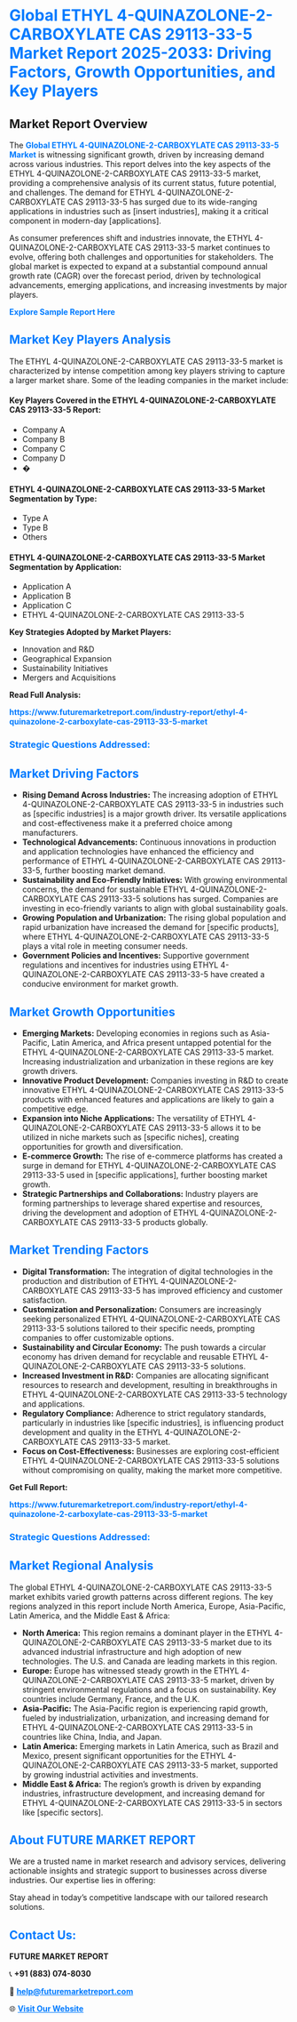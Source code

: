 <h1 style="color: #007BFF;">Global ETHYL 4-QUINAZOLONE-2-CARBOXYLATE CAS 29113-33-5 Market Report 2025-2033: Driving Factors, Growth Opportunities, and Key Players</h1>

<section id="overview">
<h2>Market Report Overview</h2>
<p>The <a href="https://www.futuremarketreport.com/industry-report/ethyl-4-quinazolone-2-carboxylate-cas-29113-33-5-market" style="color: #007BFF; text-decoration: none;"><strong>Global ETHYL 4-QUINAZOLONE-2-CARBOXYLATE CAS 29113-33-5 Market</strong></a> is witnessing significant growth, driven by increasing demand across various industries. This report delves into the key aspects of the ETHYL 4-QUINAZOLONE-2-CARBOXYLATE CAS 29113-33-5 market, providing a comprehensive analysis of its current status, future potential, and challenges. The demand for ETHYL 4-QUINAZOLONE-2-CARBOXYLATE CAS 29113-33-5 has surged due to its wide-ranging applications in industries such as [insert industries], making it a critical component in modern-day [applications].</p>
<p>As consumer preferences shift and industries innovate, the ETHYL 4-QUINAZOLONE-2-CARBOXYLATE CAS 29113-33-5 market continues to evolve, offering both challenges and opportunities for stakeholders. The global market is expected to expand at a substantial compound annual growth rate (CAGR) over the forecast period, driven by technological advancements, emerging applications, and increasing investments by major players.</p>
</section>

<section id="overview">
<p><a href="https://www.futuremarketreport.com/request-sample/reportId=111749" style="color: #007BFF; text-decoration: none;"><strong>Explore Sample Report Here</strong></a></p>
</section>

<section id="key-players">
<h2 style="color: #007BFF;">Market Key Players Analysis</h2>
<p>The ETHYL 4-QUINAZOLONE-2-CARBOXYLATE CAS 29113-33-5 market is characterized by intense competition among key players striving to capture a larger market share. Some of the leading companies in the market include:</p>
<h4>Key Players Covered in the ETHYL 4-QUINAZOLONE-2-CARBOXYLATE CAS 29113-33-5 Report:</h4>
<ul><li>Company A</li><li>Company B</li><li>Company C</li><li>Company D</li><li>�</li></ul>
<h4>ETHYL 4-QUINAZOLONE-2-CARBOXYLATE CAS 29113-33-5 Market Segmentation by Type:</h4>
<ul><li>Type A</li><li>Type B</li><li>Others</li></ul>

<h4>ETHYL 4-QUINAZOLONE-2-CARBOXYLATE CAS 29113-33-5 Market Segmentation by Application:</h4>
<ul><li>Application A</li><li>Application B</li><li>Application C</li><li>ETHYL 4-QUINAZOLONE-2-CARBOXYLATE CAS 29113-33-5</li></ul>
<p><strong>Key Strategies Adopted by Market Players:</strong></p>
<ul>
<li>Innovation and R&D</li>
<li>Geographical Expansion</li>
<li>Sustainability Initiatives</li>
<li>Mergers and Acquisitions</li>
</ul>
</section>

<section>
<p><strong>Read Full Analysis: </strong></p><a href="https://www.futuremarketreport.com/industry-report/ethyl-4-quinazolone-2-carboxylate-cas-29113-33-5-market" style="color: #007BFF; text-decoration: none;"><strong>https://www.futuremarketreport.com/industry-report/ethyl-4-quinazolone-2-carboxylate-cas-29113-33-5-market</strong></a>
<h3 style="color: #007BFF;">Strategic Questions Addressed:</h3>
</section>

<section id="driving-factors">
<h2 style="color: #007BFF;">Market Driving Factors</h2>
<ul>
<li><strong>Rising Demand Across Industries:</strong> The increasing adoption of ETHYL 4-QUINAZOLONE-2-CARBOXYLATE CAS 29113-33-5 in industries such as [specific industries] is a major growth driver. Its versatile applications and cost-effectiveness make it a preferred choice among manufacturers.</li>
<li><strong>Technological Advancements:</strong> Continuous innovations in production and application technologies have enhanced the efficiency and performance of ETHYL 4-QUINAZOLONE-2-CARBOXYLATE CAS 29113-33-5, further boosting market demand.</li>
<li><strong>Sustainability and Eco-Friendly Initiatives:</strong> With growing environmental concerns, the demand for sustainable ETHYL 4-QUINAZOLONE-2-CARBOXYLATE CAS 29113-33-5 solutions has surged. Companies are investing in eco-friendly variants to align with global sustainability goals.</li>
<li><strong>Growing Population and Urbanization:</strong> The rising global population and rapid urbanization have increased the demand for [specific products], where ETHYL 4-QUINAZOLONE-2-CARBOXYLATE CAS 29113-33-5 plays a vital role in meeting consumer needs.</li>
<li><strong>Government Policies and Incentives:</strong> Supportive government regulations and incentives for industries using ETHYL 4-QUINAZOLONE-2-CARBOXYLATE CAS 29113-33-5 have created a conducive environment for market growth.</li>
</ul>
</section>

<section id="growth-opportunities">
<h2 style="color: #007BFF;">Market Growth Opportunities</h2>
<ul>
<li><strong>Emerging Markets:</strong> Developing economies in regions such as Asia-Pacific, Latin America, and Africa present untapped potential for the ETHYL 4-QUINAZOLONE-2-CARBOXYLATE CAS 29113-33-5 market. Increasing industrialization and urbanization in these regions are key growth drivers.</li>
<li><strong>Innovative Product Development:</strong> Companies investing in R&D to create innovative ETHYL 4-QUINAZOLONE-2-CARBOXYLATE CAS 29113-33-5 products with enhanced features and applications are likely to gain a competitive edge.</li>
<li><strong>Expansion into Niche Applications:</strong> The versatility of ETHYL 4-QUINAZOLONE-2-CARBOXYLATE CAS 29113-33-5 allows it to be utilized in niche markets such as [specific niches], creating opportunities for growth and diversification.</li>
<li><strong>E-commerce Growth:</strong> The rise of e-commerce platforms has created a surge in demand for ETHYL 4-QUINAZOLONE-2-CARBOXYLATE CAS 29113-33-5 used in [specific applications], further boosting market growth.</li>
<li><strong>Strategic Partnerships and Collaborations:</strong> Industry players are forming partnerships to leverage shared expertise and resources, driving the development and adoption of ETHYL 4-QUINAZOLONE-2-CARBOXYLATE CAS 29113-33-5 products globally.</li>
</ul>
</section>

<section id="trending-factors">
<h2 style="color: #007BFF;">Market Trending Factors</h2>
<ul>
<li><strong>Digital Transformation:</strong> The integration of digital technologies in the production and distribution of ETHYL 4-QUINAZOLONE-2-CARBOXYLATE CAS 29113-33-5 has improved efficiency and customer satisfaction.</li>
<li><strong>Customization and Personalization:</strong> Consumers are increasingly seeking personalized ETHYL 4-QUINAZOLONE-2-CARBOXYLATE CAS 29113-33-5 solutions tailored to their specific needs, prompting companies to offer customizable options.</li>
<li><strong>Sustainability and Circular Economy:</strong> The push towards a circular economy has driven demand for recyclable and reusable ETHYL 4-QUINAZOLONE-2-CARBOXYLATE CAS 29113-33-5 solutions.</li>
<li><strong>Increased Investment in R&D:</strong> Companies are allocating significant resources to research and development, resulting in breakthroughs in ETHYL 4-QUINAZOLONE-2-CARBOXYLATE CAS 29113-33-5 technology and applications.</li>
<li><strong>Regulatory Compliance:</strong> Adherence to strict regulatory standards, particularly in industries like [specific industries], is influencing product development and quality in the ETHYL 4-QUINAZOLONE-2-CARBOXYLATE CAS 29113-33-5 market.</li>
<li><strong>Focus on Cost-Effectiveness:</strong> Businesses are exploring cost-efficient ETHYL 4-QUINAZOLONE-2-CARBOXYLATE CAS 29113-33-5 solutions without compromising on quality, making the market more competitive.</li>
</ul>
</section>

<section>
<p><strong>Get Full Report: </strong></p><a href="https://www.futuremarketreport.com/industry-report/ethyl-4-quinazolone-2-carboxylate-cas-29113-33-5-market" style="color: #007BFF; text-decoration: none;"><strong>https://www.futuremarketreport.com/industry-report/ethyl-4-quinazolone-2-carboxylate-cas-29113-33-5-market</strong></a>
<h3 style="color: #007BFF;">Strategic Questions Addressed:</h3>
</section>


<section id="regional-analysis">
<h2 style="color: #007BFF;">Market Regional Analysis</h2>
<p>The global ETHYL 4-QUINAZOLONE-2-CARBOXYLATE CAS 29113-33-5 market exhibits varied growth patterns across different regions. The key regions analyzed in this report include North America, Europe, Asia-Pacific, Latin America, and the Middle East & Africa:</p>
<ul>
<li><strong>North America:</strong> This region remains a dominant player in the ETHYL 4-QUINAZOLONE-2-CARBOXYLATE CAS 29113-33-5 market due to its advanced industrial infrastructure and high adoption of new technologies. The U.S. and Canada are leading markets in this region.</li>
<li><strong>Europe:</strong> Europe has witnessed steady growth in the ETHYL 4-QUINAZOLONE-2-CARBOXYLATE CAS 29113-33-5 market, driven by stringent environmental regulations and a focus on sustainability. Key countries include Germany, France, and the U.K.</li>
<li><strong>Asia-Pacific:</strong> The Asia-Pacific region is experiencing rapid growth, fueled by industrialization, urbanization, and increasing demand for ETHYL 4-QUINAZOLONE-2-CARBOXYLATE CAS 29113-33-5 in countries like China, India, and Japan.</li>
<li><strong>Latin America:</strong> Emerging markets in Latin America, such as Brazil and Mexico, present significant opportunities for the ETHYL 4-QUINAZOLONE-2-CARBOXYLATE CAS 29113-33-5 market, supported by growing industrial activities and investments.</li>
<li><strong>Middle East & Africa:</strong> The region’s growth is driven by expanding industries, infrastructure development, and increasing demand for ETHYL 4-QUINAZOLONE-2-CARBOXYLATE CAS 29113-33-5 in sectors like [specific sectors].</li>
</ul>
</section>

<footer>
<h2 style="color: #007BFF;">About FUTURE MARKET REPORT</h2>
<p>We are a trusted name in market research and advisory services, delivering actionable insights and strategic support to businesses across diverse industries. Our expertise lies in offering:</p>

<p>Stay ahead in today’s competitive landscape with our tailored research solutions.</p>

<h2 style="color: #007BFF;">Contact Us:</h2>
<p><strong>FUTURE MARKET REPORT</strong></p>
<p>📞 <strong>+91 (883) 074-8030</strong></p>
<p>📧 <strong><a href="mailto:help@futuremarketreport.com" style="color: #007BFF;">help@futuremarketreport.com</a></strong></p>
<p>🌐 <strong><a href="https://www.futuremarketreport.com/" style="color: #007BFF;">Visit Our Website</a></strong></p>
</footer>